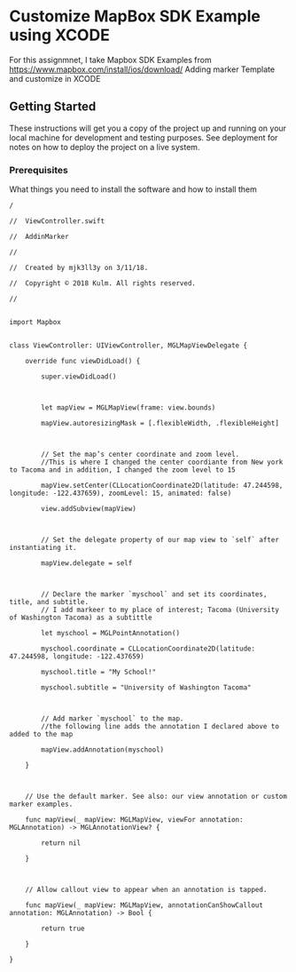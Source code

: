 # Customize MapBox SDK Example using XCODE

For this assignmnet, I take Mapbox SDK Examples from https://www.mapbox.com/install/ios/download/
Adding marker Template and customize in XCODE

## Getting Started

These instructions will get you a copy of the project up and running on your local machine for development and testing purposes. See deployment for notes on how to deploy the project on a live system.

### Prerequisites

What things you need to install the software and how to install them

```
/

//  ViewController.swift

//  AddinMarker

//

//  Created by mjk3ll3y on 3/11/18.

//  Copyright © 2018 Kulm. All rights reserved.

//


import Mapbox


class ViewController: UIViewController, MGLMapViewDelegate {

    override func viewDidLoad() {

        super.viewDidLoad()

        

        let mapView = MGLMapView(frame: view.bounds)

        mapView.autoresizingMask = [.flexibleWidth, .flexibleHeight]

        

        // Set the map’s center coordinate and zoom level.
        //This is where I changed the center coordiante from New york to Tacoma and in addition, I changed the zoom level to 15

        mapView.setCenter(CLLocationCoordinate2D(latitude: 47.244598, longitude: -122.437659), zoomLevel: 15, animated: false)

        view.addSubview(mapView)

        

        // Set the delegate property of our map view to `self` after instantiating it.

        mapView.delegate = self

        

        // Declare the marker `myschool` and set its coordinates, title, and subtitle.
        // I add markeer to my place of interest; Tacoma (University of Washington Tacoma) as a subtittle

        let myschool = MGLPointAnnotation()

        myschool.coordinate = CLLocationCoordinate2D(latitude: 47.244598, longitude: -122.437659)

        myschool.title = "My School!"

        myschool.subtitle = "University of Washington Tacoma"

        

        // Add marker `myschool` to the map.
        //the following line adds the annotation I declared above to added to the map

        mapView.addAnnotation(myschool)

    }

    

    // Use the default marker. See also: our view annotation or custom marker examples.

    func mapView(_ mapView: MGLMapView, viewFor annotation: MGLAnnotation) -> MGLAnnotationView? {

        return nil

    }

    

    // Allow callout view to appear when an annotation is tapped.

    func mapView(_ mapView: MGLMapView, annotationCanShowCallout annotation: MGLAnnotation) -> Bool {

        return true

    }

}


```

